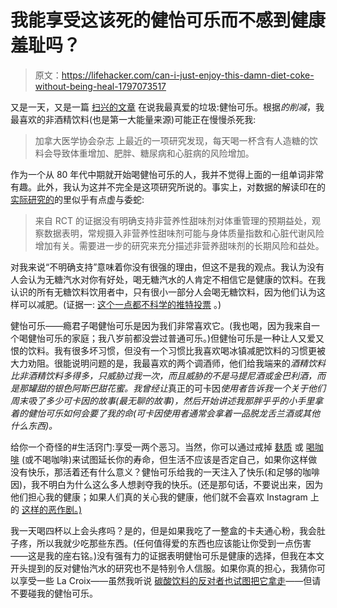 # 我能享受这该死的健怡可乐而不感到健康羞耻吗？

> 原文：<https://lifehacker.com/can-i-just-enjoy-this-damn-diet-coke-without-being-heal-1797073517>

又是一天，又是一篇 [扫兴的文章](https://www.thecut.com/2017/07/artificial-sweeteners-can-cause-weight-gain.html) 在说我最真爱的垃圾:健怡可乐。根据*的削减*，我最喜欢的非酒精饮料(也是第一大能量来源)可能正在慢慢杀死我:

> 加拿大医学协会杂志 上最近的一项研究发现，每天喝一杯含有人造糖的饮料会导致体重增加、肥胖、糖尿病和心脏病的风险增加。



作为一个从 80 年代中期就开始喝健怡可乐的人，我并不觉得上面的一组单词非常有趣。此外，我认为这并不完全是这项研究所说的。事实上，对数据的解读印在的[实际研究的](http://www.cmaj.ca/content/189/28/E929)的里似乎有点虚与委蛇:

> 来自 RCT 的证据没有明确支持非营养性甜味剂对体重管理的预期益处，观察数据表明，常规摄入非营养性甜味剂可能与身体质量指数和心脏代谢风险增加有关。需要进一步的研究来充分描述非营养甜味剂的长期风险和益处。

对我来说“不明确支持”意味着你没有很强的理由，但这不是我的观点。我认为没有人会认为无糖汽水对你有好处，喝无糖汽水的人肯定不相信它是健康的饮料。在我认识的所有无糖饮料饮用者中，只有很小一部分人会喝无糖饮料，因为他们认为这样可以减肥。(证据一: [这个一点都不科学的推特投票](https://twitter.com/clairelizzie/status/887812635223248896) 。)

健怡可乐——瘾君子喝健怡可乐是因为我们非常喜欢它。(我也喝，因为我来自一个喝健怡可乐的家庭；我八岁前都没尝过普通可乐。)但健怡可乐是一种让人又爱又恨的饮料。我有很多坏习惯，但没有一个习惯比我喜欢喝冰镇减肥饮料的习惯更被大力劝阻。很能说明问题的是，我最喜欢的两个调酒师，他们给我端来的*酒精饮料比非酒精饮料多得多，只威胁过我一次，而且威胁的不是马提尼酒或金巴利酒，而是那罐甜的银色阿斯巴甜花蜜。我曾经让*真正的可卡因*使用者告诉我一个关于他们周末吸了多少可卡因的故事(最无聊的故事)，然后开始讲述我那胖乎乎的小手里拿着的健怡可乐如何会要了我的命(可卡因使用者通常会拿着一品脱龙舌兰酒或其他什么东西)。*

给你一个奇怪的#生活窍门:享受一两个恶习。当然，你可以通过戒掉 [麸质](http://vitals.lifehacker.com/here-s-the-deal-with-gluten-1796820761) 或 [喝咖啡](http://vitals.lifehacker.com/does-coffee-really-make-you-live-longer-1796880363) (或不喝咖啡)来试图延长你的寿命，但生活不应该是否定自己，如果你这样做没有快乐，那活着还有什么意义？健怡可乐给我的一天注入了快乐(和足够的咖啡因)，我不明白为什么这么多人想剥夺我的快乐。(还是那句话，不要说出来，因为他们担心我的健康；如果人们真的关心我的健康，他们就不会喜欢 Instagram 上的 [这样的恶作剧。)](https://www.instagram.com/p/BWHYRv-g1nN/?taken-by=clairelizlower&hl=en)

我一天喝四杯以上会头疼吗？是的，但是如果我吃了一整盒的卡夫通心粉，我会肚子疼，所以我就少吃那些东西。(任何值得爱的东西也应该能让你受到一点伤害——这是我的座右铭。)没有强有力的证据表明健怡可乐是健康的选择，但我在本文开头提到的反对健怡汽水的研究也不是特别令人信服。如果你真的担心，我猜你可以享受一些 La Croix——虽然我听说 [碳酸饮料的反对者也试图把它拿走](http://www.huffingtonpost.com/self/tragic-news-for-people-wh_b_9170682.html)——但请不要碰我的健怡可乐。